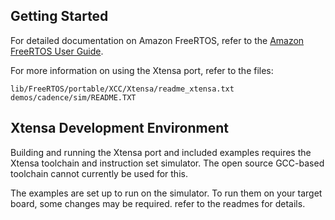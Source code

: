 ## Getting Started

For detailed documentation on Amazon FreeRTOS, refer to the [Amazon FreeRTOS User Guide](https://aws.amazon.com/documentation/freertos).

For more information on using the Xtensa port, refer to the files:

    lib/FreeRTOS/portable/XCC/Xtensa/readme_xtensa.txt
    demos/cadence/sim/README.TXT 

## Xtensa Development Environment

Building and running the Xtensa port and included examples requires the Xtensa toolchain and instruction set simulator. The open source GCC-based toolchain cannot currently be used for this.

The examples are set up to run on the simulator. To run them on your target board, some changes may be required. refer to the readmes for details.
